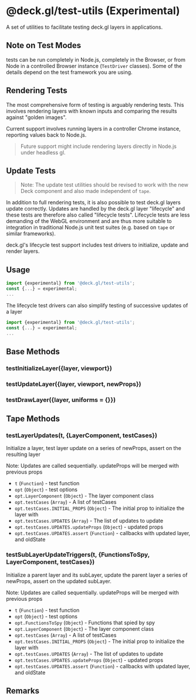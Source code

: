 # @deck.gl/test-utils (Experimental)

A set of utilities to facilitate testing deck.gl layers in applications.


## Note on Test Modes

tests can be run completely in Node.js, completely in the Browser, or from Node in a controlled Browser instance (`TestDriver` classes). Some of the details depend on the test framework you are using.


## Rendering Tests

The most comprehensive form of testing is arguably rendering tests. This involves rendering layers with known inputs and comparing the results against "golden images".

Current support involves running layers in a controller Chrome instance, reporting values back to Node.js.

> Future support might include rendering layers directly in Node.js under headless gl.


## Update Tests

> Note: The update test utilities should be revised to work with the new Deck component and also made independent of `tape`.

In addition to full rendering tests, it is also possible to test deck.gl layers update correctly. Updates are handled by the deck.gl layer "lifecycle" and these tests are therefore also called "lifecycle tests". Lifecycle tests are less demanding of the WebGL environment and are thus more suitable to integration in traditional Node.js unit test suites (e.g. based on `tape` or similar frameworks).

deck.gl's lifecycle test support includes test drivers to initialize, update and render layers.


## Usage

```js
import {experimental} from '@deck.gl/test-utils';
const {...} = experimental;
...
```

The lifecycle test drivers can also simplify testing of successive updates of a layer
```js
import {experimental} from '@deck.gl/test-utils';
const {...} = experimental;
...
```

## Base Methods


### testInitializeLayer({layer, viewport})


### testUpdateLayer({layer, viewport, newProps})


### testDrawLayer({layer, uniforms = {}})


## Tape Methods

### testLayerUpdates(t, {LayerComponent, testCases})

Initialize a layer, test layer update on a series of newProps, assert on the resulting layer

Note: Updates are called sequentially. updateProps will be merged with previous props

* `t` (`Function`) - test function
* `opt` (`Object`) - test options
* `opt.LayerComponent` (`Object`) - The layer component class
* `opt.testCases` (`Array`) - A list of testCases
* `opt.testCases.INITIAL_PROPS` (`Object`) - The initial prop to initialize the layer with
* `opt.testCases.UPDATES` (`Array`) - The list of updates to update
* `opt.testCases.UPDATES.updateProps` (`Object`) - updated props
* `opt.testCases.UPDATES.assert` (`Function`) - callbacks with updated layer, and oldState


### testSubLayerUpdateTriggers(t, {FunctionsToSpy, LayerComponent, testCases})

Initialize a parent layer and its subLayer, update the parent layer a series of newProps, assert on the updated subLayer.

Note: Updates are called sequentially. updateProps will be merged with previous props

* `t` (`Function`) - test function
* `opt` (`Object`) - test options
* `opt.FunctionsToSpy` (`Object`) - Functions that spied by spy
* `opt.LayerComponent` (`Object`) - The layer component class
* `opt.testCases` (`Array`) - A list of testCases
* `opt.testCases.INITIAL_PROPS` (`Object`) - The initial prop to initialize the layer with
* `opt.testCases.UPDATES` (`Array`) - The list of updates to update
* `opt.testCases.UPDATES.updateProps` (`Object`) - updated props
* `opt.testCases.UPDATES.assert` (`Function`) - callbacks with updated layer, and oldState


## Remarks
